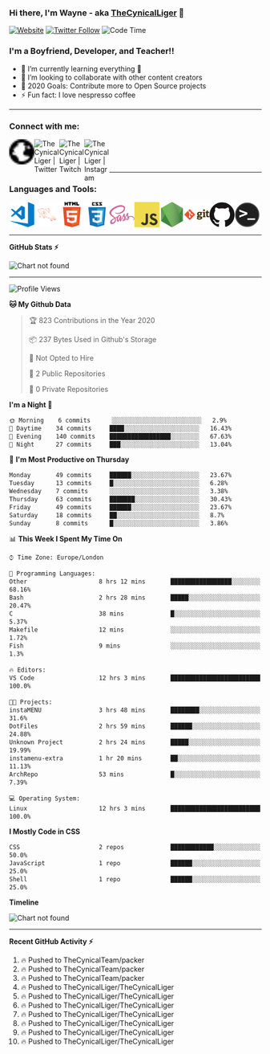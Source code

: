 ### Hi there, I'm Wayne - aka [TheCynicalLiger][website] 👋

[![Website](https://img.shields.io/website?label=github.com/TheCynicalLiger/&style=for-the-badge&url=https://github.com/TheCynicalLiger/)][website]
[![Twitter Follow](https://img.shields.io/twitter/follow/TheCynicalLiger?color=1DA1F2&logo=twitter&style=for-the-badge)](https://twitter.com/intent/follow?original_referer=https%3A%2F%2Fgithub.com%2FTheCynicalLiger&screen_name=TheCynicalLiger)
![Code Time](https://img.shields.io/endpoint?style=for-the-badge&url=https://codetime-api.datreks.com/badge/192?logoColor=white%26project=%26recentMS=0%26showProject=true)

### I'm a Boyfriend, Developer, and Teacher!!

- 🌱 I’m currently learning everything 🤣
- 👯 I’m looking to collaborate with other content creators
- 🥅 2020 Goals: Contribute more to Open Source projects
- ⚡ Fun fact: I love nespresso coffee

---

### Connect with me:

[<img align="left" alt="TheCynicalLiger | GitHub" width="50px" src="https://raw.githubusercontent.com/iconic/open-iconic/master/svg/globe.svg" />][website]
[<img align="left" alt="TheCynicalLiger | Twitter" width="50px" src="https://cdn.jsdelivr.net/npm/simple-icons@v3/icons/twitter.svg" />][twitter]
[<img align="left" alt="TheCynicalLiger | Twitch" width="50px" src="https://cdn.jsdelivr.net/npm/simple-icons@v3/icons/twitch.svg" />][Twitch]
[<img align="left" alt="TheCynicalLiger | Instagram" width="50px" src="https://cdn.jsdelivr.net/npm/simple-icons@v3/icons/instagram.svg" />][instagram]

[website]: https://github.com/TheCynicalLiger/
[twitter]: https://twitter.com/TheCynicalLiger
[twitch]: https://twitch.tv/TheCynicalLiger
[instagram]: https://instagram.com/TheCynicalLiger

<br />
<br />
<br />

---

### Languages and Tools:

<img align="left" alt="Visual Studio Code" width="50px" src="https://raw.githubusercontent.com/github/explore/80688e429a7d4ef2fca1e82350fe8e3517d3494d/topics/visual-studio-code/visual-studio-code.png" />
<img align="left" alt="Fish" width="50px" src="https://raw.githubusercontent.com/github/explore/80688e429a7d4ef2fca1e82350fe8e3517d3494d/topics/fish/fish.png" />
<img align="left" alt="HTML5" width="50px" src="https://raw.githubusercontent.com/github/explore/80688e429a7d4ef2fca1e82350fe8e3517d3494d/topics/html/html.png" />
<img align="left" alt="CSS3" width="50px" src="https://raw.githubusercontent.com/github/explore/80688e429a7d4ef2fca1e82350fe8e3517d3494d/topics/css/css.png" />
<img align="left" alt="Sass" width="50px" src="https://raw.githubusercontent.com/github/explore/80688e429a7d4ef2fca1e82350fe8e3517d3494d/topics/sass/sass.png" />
<img align="left" alt="JavaScript" width="50px" src="https://raw.githubusercontent.com/github/explore/80688e429a7d4ef2fca1e82350fe8e3517d3494d/topics/javascript/javascript.png" />
<img align="left" alt="Node.js" width="50px" src="https://raw.githubusercontent.com/github/explore/80688e429a7d4ef2fca1e82350fe8e3517d3494d/topics/nodejs/nodejs.png" />
<img align="left" alt="Git" width="50px" src="https://raw.githubusercontent.com/github/explore/80688e429a7d4ef2fca1e82350fe8e3517d3494d/topics/git/git.png" />
<img align="left" alt="GitHub" width="50px" src="https://raw.githubusercontent.com/github/explore/78df643247d429f6cc873026c0622819ad797942/topics/github/github.png" />
<img align="left" alt="Terminal" width="50px" src="https://raw.githubusercontent.com/github/explore/80688e429a7d4ef2fca1e82350fe8e3517d3494d/topics/terminal/terminal.png" />

<br />
<br />
<br />

---

**GitHub Stats :zap:**

![Chart not found](https://github-readme-stats.vercel.app/api?username=TheCynicalLiger&theme=tokyonight&show_icons=true&count_private=true&hide_border=true&include_all_commits=true&custom_title=TheCynicalTeam%27s+GitHub+Stats)

---

<!--START_SECTION:waka-->
![Profile Views](http://img.shields.io/badge/Profile%20Views-8-blue)

**🐱 My Github Data** 

> 🏆 823 Contributions in the Year 2020
 > 
> 📦 237 Bytes Used in Github's Storage 
 > 
> 🚫 Not Opted to Hire
 > 
> 📜 2 Public Repositories 
 > 
> 🔑 0 Private Repositories  
 > 
**I'm a Night 🦉** 

```text
🌞 Morning    6 commits      ░░░░░░░░░░░░░░░░░░░░░░░░░   2.9% 
🌆 Daytime    34 commits     ████░░░░░░░░░░░░░░░░░░░░░   16.43% 
🌃 Evening    140 commits    █████████████████░░░░░░░░   67.63% 
🌙 Night      27 commits     ███░░░░░░░░░░░░░░░░░░░░░░   13.04%

```
📅 **I'm Most Productive on Thursday** 

```text
Monday       49 commits     ██████░░░░░░░░░░░░░░░░░░░   23.67% 
Tuesday      13 commits     █░░░░░░░░░░░░░░░░░░░░░░░░   6.28% 
Wednesday    7 commits      ░░░░░░░░░░░░░░░░░░░░░░░░░   3.38% 
Thursday     63 commits     ███████░░░░░░░░░░░░░░░░░░   30.43% 
Friday       49 commits     ██████░░░░░░░░░░░░░░░░░░░   23.67% 
Saturday     18 commits     ██░░░░░░░░░░░░░░░░░░░░░░░   8.7% 
Sunday       8 commits      █░░░░░░░░░░░░░░░░░░░░░░░░   3.86%

```


📊 **This Week I Spent My Time On** 

```text
⌚︎ Time Zone: Europe/London

💬 Programming Languages: 
Other                    8 hrs 12 mins       █████████████████░░░░░░░░   68.16% 
Bash                     2 hrs 28 mins       █████░░░░░░░░░░░░░░░░░░░░   20.47% 
C                        38 mins             █░░░░░░░░░░░░░░░░░░░░░░░░   5.37% 
Makefile                 12 mins             ░░░░░░░░░░░░░░░░░░░░░░░░░   1.72% 
Fish                     9 mins              ░░░░░░░░░░░░░░░░░░░░░░░░░   1.3%

🔥 Editors: 
VS Code                  12 hrs 3 mins       █████████████████████████   100.0%

🐱‍💻 Projects: 
instaMENU                3 hrs 48 mins       ████████░░░░░░░░░░░░░░░░░   31.6% 
DotFiles                 2 hrs 59 mins       ██████░░░░░░░░░░░░░░░░░░░   24.88% 
Unknown Project          2 hrs 24 mins       █████░░░░░░░░░░░░░░░░░░░░   19.99% 
instamenu-extra          1 hr 20 mins        ██░░░░░░░░░░░░░░░░░░░░░░░   11.13% 
ArchRepo                 53 mins             █░░░░░░░░░░░░░░░░░░░░░░░░   7.39%

💻 Operating System: 
Linux                    12 hrs 3 mins       █████████████████████████   100.0%

```

**I Mostly Code in CSS** 

```text
CSS                      2 repos             ████████████░░░░░░░░░░░░░   50.0% 
JavaScript               1 repo              ██████░░░░░░░░░░░░░░░░░░░   25.0% 
Shell                    1 repo              ██████░░░░░░░░░░░░░░░░░░░   25.0%

```


**Timeline**

![Chart not found](https://raw.githubusercontent.com/TheCynicalLiger/TheCynicalLiger/master/charts/bar_graph.png) 


<!--END_SECTION:waka-->

---

**Recent GitHub Activity :zap:**
    
<!--START_SECTION:activity-->
1. 🔥 Pushed to TheCynicalTeam/packer
2. 🔥 Pushed to TheCynicalTeam/packer
3. 🔥 Pushed to TheCynicalTeam/packer
4. 🔥 Pushed to TheCynicalLiger/TheCynicalLiger
5. 🔥 Pushed to TheCynicalLiger/TheCynicalLiger
6. 🔥 Pushed to TheCynicalLiger/TheCynicalLiger
7. 🔥 Pushed to TheCynicalLiger/TheCynicalLiger
8. 🔥 Pushed to TheCynicalLiger/TheCynicalLiger
9. 🔥 Pushed to TheCynicalLiger/TheCynicalLiger
10. 🔥 Pushed to TheCynicalLiger/TheCynicalLiger
<!--END_SECTION:activity-->